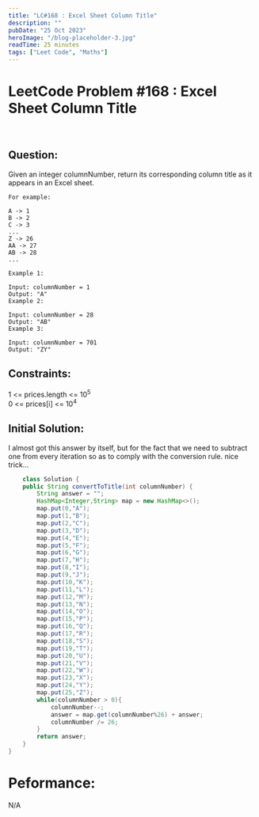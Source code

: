 ```yaml
---
title: "LC#168 : Excel Sheet Column Title"
description: ""
pubDate: "25 Oct 2023"
heroImage: "/blog-placeholder-3.jpg"
readTime: 25 minutes
tags: ["Leet Code", "Maths"]
---
```


# <b> LeetCode Problem #168 : Excel Sheet Column Title</b>

<br>

## Question: <br/>

<p class="pl-6">
    Given an integer columnNumber, return its corresponding column title as it appears in an Excel sheet.

    For example:

    A -> 1
    B -> 2
    C -> 3
    ...
    Z -> 26
    AA -> 27
    AB -> 28
    ...

    Example 1:

    Input: columnNumber = 1
    Output: "A"
    Example 2:

    Input: columnNumber = 28
    Output: "AB"
    Example 3:

    Input: columnNumber = 701
    Output: "ZY"

</p>

## Constraints: <br/>

<p class="ml-6 bg-slate-300 rounded-md w-fit px-4">
1 <= prices.length <= 10<sup>5</sup> <br/>
0 <= prices[i] <= 10<sup>4</sup>
</p>

## Initial Solution:

<p class="pl-6">
    I almost got this answer by itself, but for the fact that we need to subtract one from every iteration so as to comply with the 
    conversion rule. nice trick...
</p>

```java
    class Solution {
    public String convertToTitle(int columnNumber) {
        String answer = "";
        HashMap<Integer,String> map = new HashMap<>();
        map.put(0,"A");
        map.put(1,"B");
        map.put(2,"C");
        map.put(3,"D");
        map.put(4,"E");
        map.put(5,"F");
        map.put(6,"G");
        map.put(7,"H");
        map.put(8,"I");
        map.put(9,"J");
        map.put(10,"K");
        map.put(11,"L");
        map.put(12,"M");
        map.put(13,"N");
        map.put(14,"O");
        map.put(15,"P");
        map.put(16,"Q");
        map.put(17,"R");
        map.put(18,"S");
        map.put(19,"T");
        map.put(20,"U");
        map.put(21,"V");
        map.put(22,"W");
        map.put(23,"X");
        map.put(24,"Y");
        map.put(25,"Z");
        while(columnNumber > 0){
            columnNumber--;
            answer = map.get(columnNumber%26) + answer;
            columnNumber /= 26;
        }
        return answer;
    }
}
```

# Peformance:

N/A
